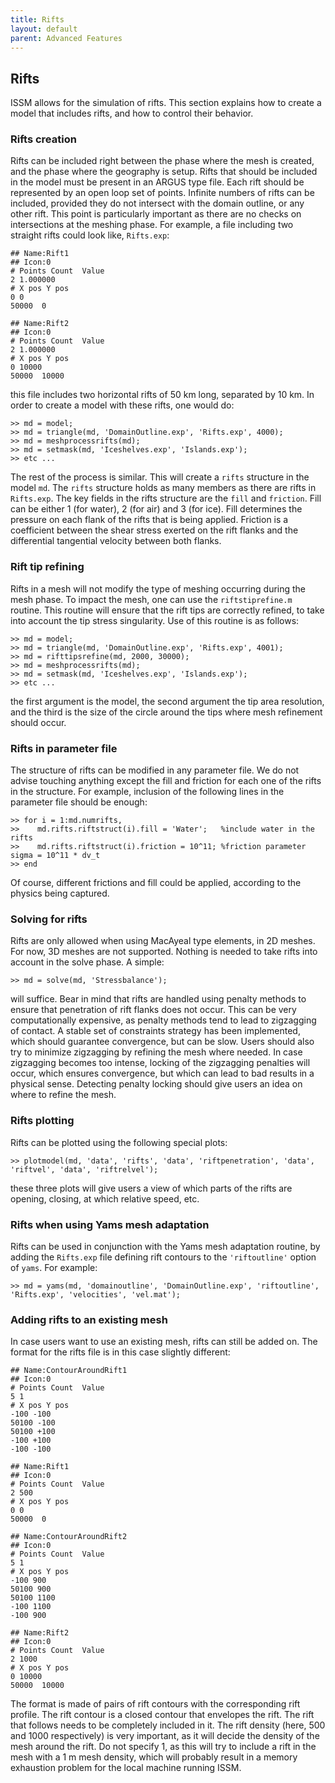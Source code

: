 ```yaml
---
title: Rifts
layout: default
parent: Advanced Features
---
```


## Rifts
ISSM allows for the simulation of rifts. This section explains how to create a model that includes rifts, and how to control their behavior.

### Rifts creation
Rifts can be included right between the phase where the mesh is created, and the phase where the geography is setup. Rifts that should be included in the model must be present in an ARGUS type file. Each rift should be represented by an open loop set of points. Infinite numbers of rifts can be included, provided they do not intersect with the domain outline, or any other rift. This point is particularly important as there are no checks on intersections at the meshing phase. For example, a file including two straight rifts could look like, `Rifts.exp`:
````
## Name:Rift1
## Icon:0
# Points Count  Value
2 1.000000
# X pos Y pos
0 0
50000  0

## Name:Rift2
## Icon:0
# Points Count  Value
2 1.000000
# X pos Y pos
0 10000
50000  10000
````
this file includes two horizontal rifts of 50 km long, separated by 10 km. In order to create a
model with these rifts, one would do:
````
>> md = model;
>> md = triangle(md, 'DomainOutline.exp', 'Rifts.exp', 4000);
>> md = meshprocessrifts(md);
>> md = setmask(md, 'Iceshelves.exp', 'Islands.exp');
>> etc ...
````
The rest of the process is similar. This will create a `rifts` structure in the model `md`. The `rifts` structure holds as many members as there are rifts in `Rifts.exp`. The key fields in the rifts structure are the `fill` and `friction`. Fill can be either 1 (for water), 2 (for air) and 3 (for ice). Fill determines the pressure on each flank of the rifts that is being applied. Friction is a coefficient between the shear stress exerted on the rift flanks and the differential tangential velocity between both flanks.

### Rift tip refining
Rifts in a mesh will not modify the type of meshing occurring during the mesh phase. To impact the mesh, one can use the `riftstiprefine.m` routine. This routine will ensure that the rift tips are correctly refined, to take into account the tip stress singularity. Use of this routine is as follows:
````
>> md = model;
>> md = triangle(md, 'DomainOutline.exp', 'Rifts.exp', 4001);
>> md = rifttipsrefine(md, 2000, 30000);
>> md = meshprocessrifts(md);
>> md = setmask(md, 'Iceshelves.exp', 'Islands.exp');
>> etc ...
````
the first argument is the model, the second argument the tip area resolution, and the third is the
size of the circle around the tips where mesh refinement should occur.

### Rifts in parameter file
The structure of rifts can be modified in any parameter file. We do not advise touching anything except the fill and friction for each one of the rifts in the structure. For example, inclusion of the following lines in the parameter file should be enough:
````
>> for i = 1:md.numrifts,
>>    md.rifts.riftstruct(i).fill = 'Water';   %include water in the rifts
>>    md.rifts.riftstruct(i).friction = 10^11; %friction parameter sigma = 10^11 * dv_t
>> end
````

Of course, different frictions and fill could be applied, according to the physics being captured.

### Solving for rifts
Rifts are only allowed when using MacAyeal type elements, in 2D meshes. For now, 3D meshes are not supported. Nothing is needed to take rifts into account in the solve phase. A simple:
````
>> md = solve(md, 'Stressbalance');
````
will suffice. Bear in mind that rifts are handled using penalty methods to ensure that penetration of rift flanks does not occur. This can be very computationally expensive, as penalty methods tend to lead to zigzagging of contact. A stable set of constraints strategy has been implemented, which should guarantee convergence, but can be slow. Users should also try to minimize zigzagging by refining the mesh where needed. In case zigzagging becomes too intense, locking of the zigzagging penalties will occur, which ensures convergence, but which can lead to bad results in a physical sense. Detecting penalty locking should give users an idea on where to refine the mesh.

### Rifts plotting
Rifts can be plotted using the following special plots:
````
>> plotmodel(md, 'data', 'rifts', 'data', 'riftpenetration', 'data', 'riftvel', 'data', 'riftrelvel');
````
these three plots will give users a view of which parts of the rifts are opening, closing, at which relative speed, etc.

### Rifts when using Yams mesh adaptation
Rifts can be used in conjunction with the Yams mesh adaptation routine, by adding the `Rifts.exp` file defining rift contours to the `'riftoutline'` option of `yams`. For example:
````
>> md = yams(md, 'domainoutline', 'DomainOutline.exp', 'riftoutline', 'Rifts.exp', 'velocities', 'vel.mat');
````

### Adding rifts to an existing mesh
In case users want to use an existing mesh, rifts can still be added on. The format for the rifts file is in this case slightly different:
````
## Name:ContourAroundRift1
## Icon:0
# Points Count  Value
5 1
# X pos Y pos
-100 -100
50100 -100
50100 +100
-100 +100
-100 -100

## Name:Rift1
## Icon:0
# Points Count  Value
2 500
# X pos Y pos
0 0
50000  0

## Name:ContourAroundRift2
## Icon:0
# Points Count  Value
5 1
# X pos Y pos
-100 900
50100 900
50100 1100
-100 1100
-100 900

## Name:Rift2
## Icon:0
# Points Count  Value
2 1000
# X pos Y pos
0 10000
50000  10000
````

The format is made of pairs of rift contours with the corresponding rift profile. The rift contour is a closed contour that envelopes the rift. The rift that follows needs to be completely included in it. The rift density (here, 500 and 1000 respectively) is very important, as it will decide the density of the mesh around the rift. Do not specify 1, as this will try to include a rift in the mesh with a 1 m mesh density, which will probably result in a memory exhaustion problem for the local machine running ISSM.


